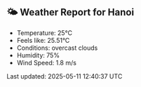 <!-- WEATHER-START -->
## 🌤 Weather Report for Hanoi

- Temperature: 25°C
- Feels like: 25.51°C
- Conditions: overcast clouds
- Humidity: 75%
- Wind Speed: 1.8 m/s

Last updated: 2025-05-11 12:40:37 UTC
<!-- WEATHER-END -->
